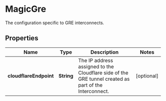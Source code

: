 

# MagicGre

The configuration specific to GRE interconnects.

## Properties

| Name | Type | Description | Notes |
|------------ | ------------- | ------------- | -------------|
|**cloudflareEndpoint** | **String** | The IP address assigned to the Cloudflare side of the GRE tunnel created as part of the Interconnect. |  [optional] |




